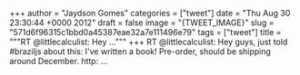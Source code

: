 
+++
author = "Jaydson Gomes"
categories = ["tweet"]
date = "Thu Aug 30 23:30:44 +0000 2012"
draft = false
image = "{TWEET_IMAGE}"
slug = "571d6f96315c1bbd0a45387eae32a7e111496e79"
tags = ["tweet"]
title = """RT @littlecalculist: Hey ..."""
+++
RT @littlecalculist: Hey guys, just told #braziljs about this: I've written a book! Pre-order, should be shipping around December. http: ...
